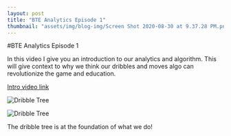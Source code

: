 ```yaml
---
layout: post
title: "BTE Analytics Episode 1"
thumbnail: "assets/img/blog-img/Screen Shot 2020-08-30 at 9.37.28 PM.png"
---
```


#BTE Analytics Episode 1 

In this video I give you an introduction to our analytics and algorithm. This will give context to why we think our dribbles and moves algo can revolutionize the game and education. 

[Intro video link](https://youtu.be/AudQzDpAfIE)

![Dribble Tree]({{site.url}}{{site.baseurl}}/assets/img/blog-img/Screen%20Shot%202020-09-01%20at%2010.30.08%20PM.png?raw=true)

![Dribble Tree]({{site.url}}{{site.baseurl}}/assets/img/blog-img/Screen%20Shot%202020-08-30%20at%209.37.28%20PM.png?raw=true)

The dribble tree is at the foundation of what we do!
